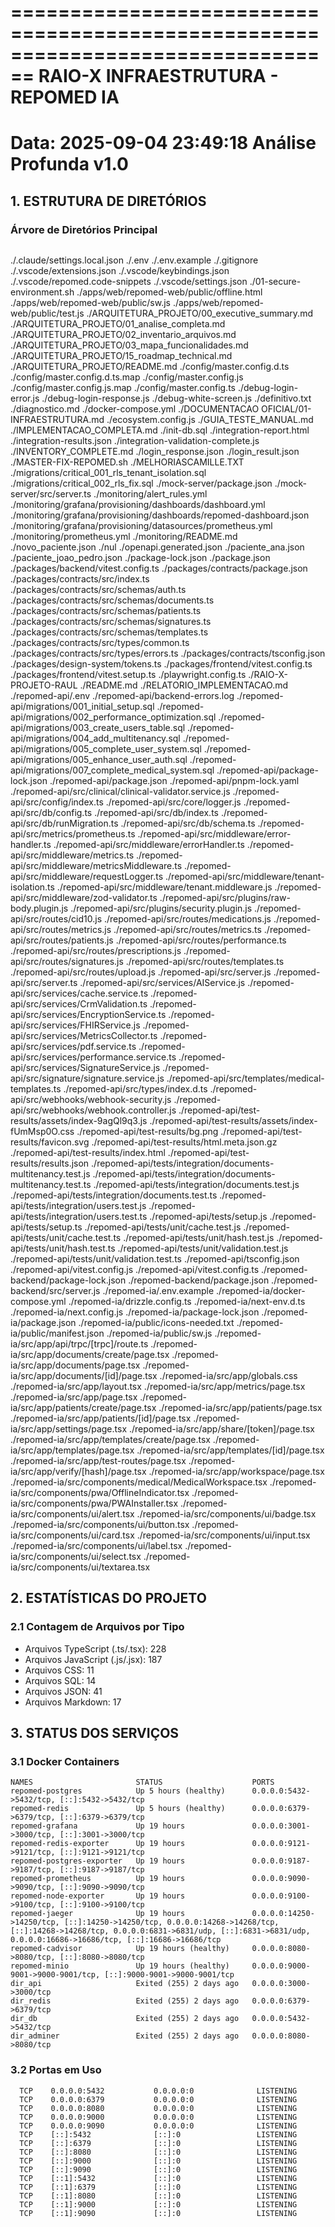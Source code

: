 ================================================================================
          RAIO-X INFRAESTRUTURA - REPOMED IA
================================================================================
Data: 2025-09-04 23:49:18
Análise Profunda v1.0
================================================================================

## 1. ESTRUTURA DE DIRETÓRIOS

### Árvore de Diretórios Principal
```
```
./.claude/settings.local.json
./.env
./.env.example
./.gitignore
./.vscode/extensions.json
./.vscode/keybindings.json
./.vscode/repomed.code-snippets
./.vscode/settings.json
./01-secure-environment.sh
./apps/web/repomed-web/public/offline.html
./apps/web/repomed-web/public/sw.js
./apps/web/repomed-web/public/test.js
./ARQUITETURA_PROJETO/00_executive_summary.md
./ARQUITETURA_PROJETO/01_analise_completa.md
./ARQUITETURA_PROJETO/02_inventario_arquivos.md
./ARQUITETURA_PROJETO/03_mapa_funcionalidades.md
./ARQUITETURA_PROJETO/15_roadmap_technical.md
./ARQUITETURA_PROJETO/README.md
./config/master.config.d.ts
./config/master.config.d.ts.map
./config/master.config.js
./config/master.config.js.map
./config/master.config.ts
./debug-login-error.js
./debug-login-response.js
./debug-white-screen.js
./definitivo.txt
./diagnostico.md
./docker-compose.yml
./DOCUMENTACAO OFICIAL/01-INFRAESTRUTURA.md
./ecosystem.config.js
./GUIA_TESTE_MANUAL.md
./IMPLEMENTACAO_COMPLETA.md
./init-db.sql
./integration-report.html
./integration-results.json
./integration-validation-complete.js
./INVENTORY_COMPLETE.md
./login_response.json
./login_result.json
./MASTER-FIX-REPOMED.sh
./MELHORIASCAMILLE.TXT
./migrations/critical_001_rls_tenant_isolation.sql
./migrations/critical_002_rls_fix.sql
./mock-server/package.json
./mock-server/src/server.ts
./monitoring/alert_rules.yml
./monitoring/grafana/provisioning/dashboards/dashboard.yml
./monitoring/grafana/provisioning/dashboards/repomed-dashboard.json
./monitoring/grafana/provisioning/datasources/prometheus.yml
./monitoring/prometheus.yml
./monitoring/README.md
./novo_paciente.json
./nul
./openapi.generated.json
./paciente_ana.json
./paciente_joao_pedro.json
./package-lock.json
./package.json
./packages/backend/vitest.config.ts
./packages/contracts/package.json
./packages/contracts/src/index.ts
./packages/contracts/src/schemas/auth.ts
./packages/contracts/src/schemas/documents.ts
./packages/contracts/src/schemas/patients.ts
./packages/contracts/src/schemas/signatures.ts
./packages/contracts/src/schemas/templates.ts
./packages/contracts/src/types/common.ts
./packages/contracts/src/types/errors.ts
./packages/contracts/tsconfig.json
./packages/design-system/tokens.ts
./packages/frontend/vitest.config.ts
./packages/frontend/vitest.setup.ts
./playwright.config.ts
./RAIO-X-PROJETO-RAUL
./README.md
./RELATORIO_IMPLEMENTACAO.md
./repomed-api/.env
./repomed-api/backend-errors.log
./repomed-api/migrations/001_initial_setup.sql
./repomed-api/migrations/002_performance_optimization.sql
./repomed-api/migrations/003_create_users_table.sql
./repomed-api/migrations/004_add_multitenancy.sql
./repomed-api/migrations/005_complete_user_system.sql
./repomed-api/migrations/005_enhance_user_auth.sql
./repomed-api/migrations/007_complete_medical_system.sql
./repomed-api/package-lock.json
./repomed-api/package.json
./repomed-api/pnpm-lock.yaml
./repomed-api/src/clinical/clinical-validator.service.js
./repomed-api/src/config/index.ts
./repomed-api/src/core/logger.js
./repomed-api/src/db/config.ts
./repomed-api/src/db/index.ts
./repomed-api/src/db/runMigration.ts
./repomed-api/src/db/schema.ts
./repomed-api/src/metrics/prometheus.ts
./repomed-api/src/middleware/error-handler.ts
./repomed-api/src/middleware/errorHandler.ts
./repomed-api/src/middleware/metrics.ts
./repomed-api/src/middleware/metricsMiddleware.ts
./repomed-api/src/middleware/requestLogger.ts
./repomed-api/src/middleware/tenant-isolation.ts
./repomed-api/src/middleware/tenant.middleware.js
./repomed-api/src/middleware/zod-validator.ts
./repomed-api/src/plugins/raw-body.plugin.js
./repomed-api/src/plugins/security.plugin.js
./repomed-api/src/routes/cid10.js
./repomed-api/src/routes/medications.js
./repomed-api/src/routes/metrics.js
./repomed-api/src/routes/metrics.ts
./repomed-api/src/routes/patients.js
./repomed-api/src/routes/performance.ts
./repomed-api/src/routes/prescriptions.js
./repomed-api/src/routes/signatures.js
./repomed-api/src/routes/templates.ts
./repomed-api/src/routes/upload.js
./repomed-api/src/server.js
./repomed-api/src/server.ts
./repomed-api/src/services/AIService.js
./repomed-api/src/services/cache.service.ts
./repomed-api/src/services/CrmValidation.ts
./repomed-api/src/services/EncryptionService.ts
./repomed-api/src/services/FHIRService.js
./repomed-api/src/services/MetricsCollector.ts
./repomed-api/src/services/pdf.service.ts
./repomed-api/src/services/performance.service.ts
./repomed-api/src/services/SignatureService.js
./repomed-api/src/signature/signature.service.js
./repomed-api/src/templates/medical-templates.ts
./repomed-api/src/types/index.d.ts
./repomed-api/src/webhooks/webhook-security.js
./repomed-api/src/webhooks/webhook.controller.js
./repomed-api/test-results/assets/index-9agQl9q3.js
./repomed-api/test-results/assets/index-fUmMsp0O.css
./repomed-api/test-results/bg.png
./repomed-api/test-results/favicon.svg
./repomed-api/test-results/html.meta.json.gz
./repomed-api/test-results/index.html
./repomed-api/test-results/results.json
./repomed-api/tests/integration/documents-multitenancy.test.js
./repomed-api/tests/integration/documents-multitenancy.test.ts
./repomed-api/tests/integration/documents.test.js
./repomed-api/tests/integration/documents.test.ts
./repomed-api/tests/integration/users.test.js
./repomed-api/tests/integration/users.test.ts
./repomed-api/tests/setup.js
./repomed-api/tests/setup.ts
./repomed-api/tests/unit/cache.test.js
./repomed-api/tests/unit/cache.test.ts
./repomed-api/tests/unit/hash.test.js
./repomed-api/tests/unit/hash.test.ts
./repomed-api/tests/unit/validation.test.js
./repomed-api/tests/unit/validation.test.ts
./repomed-api/tsconfig.json
./repomed-api/vitest.config.js
./repomed-api/vitest.config.ts
./repomed-backend/package-lock.json
./repomed-backend/package.json
./repomed-backend/src/server.js
./repomed-ia/.env.example
./repomed-ia/docker-compose.yml
./repomed-ia/drizzle.config.ts
./repomed-ia/next-env.d.ts
./repomed-ia/next.config.js
./repomed-ia/package-lock.json
./repomed-ia/package.json
./repomed-ia/public/icons-needed.txt
./repomed-ia/public/manifest.json
./repomed-ia/public/sw.js
./repomed-ia/src/app/api/trpc/[trpc]/route.ts
./repomed-ia/src/app/documents/create/page.tsx
./repomed-ia/src/app/documents/page.tsx
./repomed-ia/src/app/documents/[id]/page.tsx
./repomed-ia/src/app/globals.css
./repomed-ia/src/app/layout.tsx
./repomed-ia/src/app/metrics/page.tsx
./repomed-ia/src/app/page.tsx
./repomed-ia/src/app/patients/create/page.tsx
./repomed-ia/src/app/patients/page.tsx
./repomed-ia/src/app/patients/[id]/page.tsx
./repomed-ia/src/app/settings/page.tsx
./repomed-ia/src/app/share/[token]/page.tsx
./repomed-ia/src/app/templates/create/page.tsx
./repomed-ia/src/app/templates/page.tsx
./repomed-ia/src/app/templates/[id]/page.tsx
./repomed-ia/src/app/test-routes/page.tsx
./repomed-ia/src/app/verify/[hash]/page.tsx
./repomed-ia/src/app/workspace/page.tsx
./repomed-ia/src/components/medical/MedicalWorkspace.tsx
./repomed-ia/src/components/pwa/OfflineIndicator.tsx
./repomed-ia/src/components/pwa/PWAInstaller.tsx
./repomed-ia/src/components/ui/alert.tsx
./repomed-ia/src/components/ui/badge.tsx
./repomed-ia/src/components/ui/button.tsx
./repomed-ia/src/components/ui/card.tsx
./repomed-ia/src/components/ui/input.tsx
./repomed-ia/src/components/ui/label.tsx
./repomed-ia/src/components/ui/select.tsx
./repomed-ia/src/components/ui/textarea.tsx


## 2. ESTATÍSTICAS DO PROJETO

### 2.1 Contagem de Arquivos por Tipo

- Arquivos TypeScript (.ts/.tsx): 228
- Arquivos JavaScript (.js/.jsx): 187
- Arquivos CSS: 11
- Arquivos SQL: 14
- Arquivos JSON: 41
- Arquivos Markdown: 17


## 3. STATUS DOS SERVIÇOS

### 3.1 Docker Containers

```
NAMES                       STATUS                    PORTS
repomed-postgres            Up 5 hours (healthy)      0.0.0.0:5432->5432/tcp, [::]:5432->5432/tcp
repomed-redis               Up 5 hours (healthy)      0.0.0.0:6379->6379/tcp, [::]:6379->6379/tcp
repomed-grafana             Up 19 hours               0.0.0.0:3001->3000/tcp, [::]:3001->3000/tcp
repomed-redis-exporter      Up 19 hours               0.0.0.0:9121->9121/tcp, [::]:9121->9121/tcp
repomed-postgres-exporter   Up 19 hours               0.0.0.0:9187->9187/tcp, [::]:9187->9187/tcp
repomed-prometheus          Up 19 hours               0.0.0.0:9090->9090/tcp, [::]:9090->9090/tcp
repomed-node-exporter       Up 19 hours               0.0.0.0:9100->9100/tcp, [::]:9100->9100/tcp
repomed-jaeger              Up 19 hours               0.0.0.0:14250->14250/tcp, [::]:14250->14250/tcp, 0.0.0.0:14268->14268/tcp, [::]:14268->14268/tcp, 0.0.0.0:6831->6831/udp, [::]:6831->6831/udp, 0.0.0.0:16686->16686/tcp, [::]:16686->16686/tcp
repomed-cadvisor            Up 19 hours (healthy)     0.0.0.0:8080->8080/tcp, [::]:8080->8080/tcp
repomed-minio               Up 19 hours (healthy)     0.0.0.0:9000-9001->9000-9001/tcp, [::]:9000-9001->9000-9001/tcp
dir_api                     Exited (255) 2 days ago   0.0.0.0:3000->3000/tcp
dir_redis                   Exited (255) 2 days ago   0.0.0.0:6379->6379/tcp
dir_db                      Exited (255) 2 days ago   0.0.0.0:5432->5432/tcp
dir_adminer                 Exited (255) 2 days ago   0.0.0.0:8080->8080/tcp
```


### 3.2 Portas em Uso

```
  TCP    0.0.0.0:5432           0.0.0.0:0              LISTENING
  TCP    0.0.0.0:6379           0.0.0.0:0              LISTENING
  TCP    0.0.0.0:8080           0.0.0.0:0              LISTENING
  TCP    0.0.0.0:9000           0.0.0.0:0              LISTENING
  TCP    0.0.0.0:9090           0.0.0.0:0              LISTENING
  TCP    [::]:5432              [::]:0                 LISTENING
  TCP    [::]:6379              [::]:0                 LISTENING
  TCP    [::]:8080              [::]:0                 LISTENING
  TCP    [::]:9000              [::]:0                 LISTENING
  TCP    [::]:9090              [::]:0                 LISTENING
  TCP    [::1]:5432             [::]:0                 LISTENING
  TCP    [::1]:6379             [::]:0                 LISTENING
  TCP    [::1]:8080             [::]:0                 LISTENING
  TCP    [::1]:9000             [::]:0                 LISTENING
  TCP    [::1]:9090             [::]:0                 LISTENING
```
